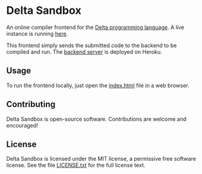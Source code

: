 # Delta Sandbox

An online compiler frontend for the [Delta programming language](https://github.com/delta-lang/delta).
A live instance is running [here](https://delta-lang.github.io/delta-sandbox).

This frontend simply sends the submitted code to the backend to be compiled
and run. The [backend server](https://github.com/delta-lang/delta-sandbox-backend)
is deployed on Heroku.

## Usage

To run the frontend locally, just open the [index.html](index.html) file in a
web browser.

## Contributing

Delta Sandbox is open-source software. Contributions are welcome and encouraged!

## License

Delta Sandbox is licensed under the MIT license, a permissive free software
license. See the file [LICENSE.txt](LICENSE.txt) for the full license text.
